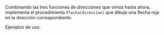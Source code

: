Combinando las tres funciones de direcciones que vimos hasta ahora, implementá el procedimiento `Flecha(direccion)` que dibuje una flecha roja en la dirección correspondiente.

Ejemplos de uso:
